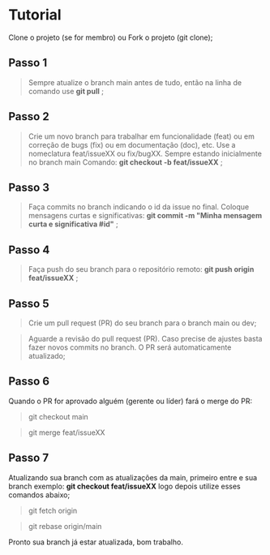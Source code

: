 # Tutorial

Clone o projeto (se for membro) ou Fork o projeto (git clone);

## Passo 1

> Sempre atualize o branch main antes de tudo, então na linha de comando use __git pull__ ;

## Passo 2

> Crie um novo branch para trabalhar em funcionalidade (feat) ou em correção de bugs (fix) ou em documentação (doc), etc. Use a nomeclatura feat/issueXX ou fix/bugXX. Sempre estando inicialmente no branch main Comando: __git checkout -b feat/issueXX__ ;

## Passo 3

> Faça commits no branch indicando o id da issue no final. Coloque mensagens curtas e significativas: __git commit -m "Minha mensagem curta e significativa #id"__ ;

## Passo 4

> Faça push do seu branch para o repositório remoto: __git push origin feat/issueXX__ ;

## Passo 5

> Crie um pull request (PR) do seu branch para o branch main ou dev;

> Aguarde a revisão do pull request (PR). Caso precise de ajustes basta fazer novos commits no branch. O PR será automaticamente atualizado;

## Passo 6
Quando o PR  for aprovado alguém (gerente ou líder) fará o merge do PR:
 
> git checkout main 

> git merge feat/issueXX

## Passo 7

Atualizando sua branch com as atualizações da main, primeiro entre e sua branch exemplo: __git checkout feat/issueXX__ logo depois utilize esses comandos abaixo;

> git fetch origin

> git rebase origin/main

Pronto sua branch já estar atualizada, bom trabalho.
